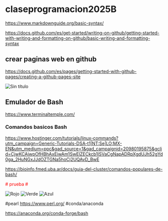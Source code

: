 # claseprogramacion2025B

https://www.markdownguide.org/basic-syntax/

https://docs.github.com/es/get-started/writing-on-github/getting-started-with-writing-and-formatting-on-github/basic-writing-and-formatting-syntax


## crear paginas web en github
https://docs.github.com/es/pages/getting-started-with-github-pages/creating-a-github-pages-site


![Sin título](https://github.com/user-attachments/assets/8d430483-d5f0-4caf-818a-1317c903e9fd)



## Emulador de Bash

https://www.terminaltemple.com/

### Comandos basicos Bash

https://www.hostinger.com/tutorials/linux-commands?utm_campaign=Generic-Tutorials-DSA-t1|NT:Se|LO:MX-EN&utm_medium=ppc&gad_source=1&gad_campaignid=20980195875&gclid=CjwKCAjwpOfHBhAxEiwAm1SwElZECkcb1lSVaCgNapADRpXgdUJh52gYd0ga_2HuNGxJJdOZTGNa5hoCj2UQAvD_BwE


https://bioinfo.fmed.uba.ar/docs/guia-del-cluster/comandos-populares-de-bash/


<span style="color: red;"># prueba #</span>

![Rojo](https://img.shields.io/badge/PRUEBA-ROJO-red)
![Verde](https://img.shields.io/badge/PRUEBA-VERDE-brightgreen)
![Azul](https://img.shields.io/badge/PRUEBA-AZUL-blue)



#pearl
https://www.perl.org/
#conda/anaconda

https://anaconda.org/conda-forge/bash



